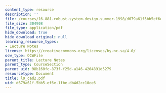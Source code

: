 ```yaml
---
content_type: resource
description: ''
file: /courses/16-881-robust-system-design-summer-1998/d679a61f5bb5ef6e1fbedb4d2cc10ce6_l9_cad2.pdf
file_size: 304908
file_type: application/pdf
hide_download: true
hide_download_original: null
learning_resource_types:
- Lecture Notes
license: https://creativecommons.org/licenses/by-nc-sa/4.0/
ocw_type: OCWFile
parent_title: Lecture Notes
parent_type: CourseSection
parent_uid: 98b160fc-873f-f25d-a146-4204891d5279
resourcetype: Document
title: l9_cad2.pdf
uid: d679a61f-5bb5-ef6e-1fbe-db4d2cc10ce6
---
```

